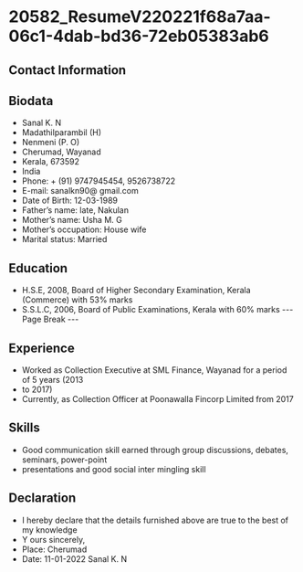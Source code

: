 # 20582_ResumeV220221f68a7aa-06c1-4dab-bd36-72eb05383ab6

## Contact Information



## Biodata

* Sanal K. N
* Madathilparambil (H)
* Nenmeni (P. O)
* Cherumad, Wayanad
* Kerala, 673592
* India
* Phone: + (91) 9747945454, 9526738722
* E-mail: sanalkn90@ gmail.com
* Date of Birth: 12-03-1989
* Father’s name: late, Nakulan
* Mother’s name: Usha M. G
* Mother’s occupation: House wife
* Marital status: Married


## Education

* H.S.E, 2008, Board of Higher Secondary Examination, Kerala (Commerce) with 53% marks
* S.S.L.C, 2006, Board of Public Examinations, Kerala with 60% marks
--- Page Break ---


## Experience

* Worked as Collection Executive at SML Finance, Wayanad for a period of 5 years (2013
* to 2017)
* Currently, as Collection Officer at Poonawalla Fincorp Limited from 2017


## Skills

* Good communication skill earned through group discussions, debates, seminars, power-point
* presentations and good social inter mingling skill


## Declaration

* I hereby declare that the details furnished above are true to the best of my knowledge
* Y ours sincerely,
* Place: Cherumad
* Date: 11-01-2022 Sanal K. N

